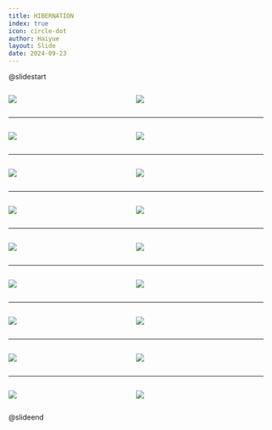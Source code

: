 ```yaml
---
title: HIBERNATION
index: true
icon: circle-dot
author: Haiyue
layout: Slide
date: 2024-09-23
---
```

 
@slidestart

<div style="display:flex">
<div style="flex:1">

![](https://raw.githubusercontent.com/yclord/reading/refs/heads/master/english/Level-M/HIBERNATION/001.webp)
</div>
<div style="flex:1">

![](https://raw.githubusercontent.com/yclord/reading/refs/heads/master/english/Level-M/HIBERNATION/002.webp)
</div>
</div>

---

<div style="display:flex">
<div style="flex:1">

![](https://raw.githubusercontent.com/yclord/reading/refs/heads/master/english/Level-M/HIBERNATION/003.webp)
</div>
<div style="flex:1">

![](https://raw.githubusercontent.com/yclord/reading/refs/heads/master/english/Level-M/HIBERNATION/004.webp)
</div>
</div>

---

<div style="display:flex">
<div style="flex:1">

![](https://raw.githubusercontent.com/yclord/reading/refs/heads/master/english/Level-M/HIBERNATION/005.webp)
</div>
<div style="flex:1">

![](https://raw.githubusercontent.com/yclord/reading/refs/heads/master/english/Level-M/HIBERNATION/006.webp)
</div>
</div>

---

<div style="display:flex">
<div style="flex:1">

![](https://raw.githubusercontent.com/yclord/reading/refs/heads/master/english/Level-M/HIBERNATION/007.webp)
</div>
<div style="flex:1">

![](https://raw.githubusercontent.com/yclord/reading/refs/heads/master/english/Level-M/HIBERNATION/008.webp)
</div>
</div>

---

<div style="display:flex">
<div style="flex:1">

![](https://raw.githubusercontent.com/yclord/reading/refs/heads/master/english/Level-M/HIBERNATION/009.webp)
</div>
<div style="flex:1">

![](https://raw.githubusercontent.com/yclord/reading/refs/heads/master/english/Level-M/HIBERNATION/010.webp)
</div>
</div>

---

<div style="display:flex">
<div style="flex:1">

![](https://raw.githubusercontent.com/yclord/reading/refs/heads/master/english/Level-M/HIBERNATION/011.webp)
</div>
<div style="flex:1">

![](https://raw.githubusercontent.com/yclord/reading/refs/heads/master/english/Level-M/HIBERNATION/012.webp)
</div>
</div>

---

<div style="display:flex">
<div style="flex:1">

![](https://raw.githubusercontent.com/yclord/reading/refs/heads/master/english/Level-M/HIBERNATION/013.webp)
</div>
<div style="flex:1">

![](https://raw.githubusercontent.com/yclord/reading/refs/heads/master/english/Level-M/HIBERNATION/014.webp)
</div>
</div>

---

<div style="display:flex">
<div style="flex:1">

![](https://raw.githubusercontent.com/yclord/reading/refs/heads/master/english/Level-M/HIBERNATION/015.webp)
</div>
<div style="flex:1">

![](https://raw.githubusercontent.com/yclord/reading/refs/heads/master/english/Level-M/HIBERNATION/016.webp)
</div>
</div>

---

<div style="display:flex">
<div style="flex:1">

![](https://raw.githubusercontent.com/yclord/reading/refs/heads/master/english/Level-M/HIBERNATION/017.webp)
</div>
<div style="flex:1">

![](https://raw.githubusercontent.com/yclord/reading/refs/heads/master/english/Level-M/HIBERNATION/018.webp)
</div>
</div>

@slideend